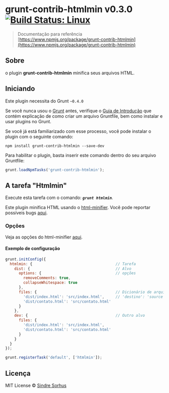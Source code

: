 # grunt-contrib-htmlmin v0.3.0 [![Build Status: Linux](https://travis-ci.org/gruntjs/grunt-contrib-htmlmin.png?branch=master)](https://travis-ci.org/gruntjs/grunt-contrib-htmlmin)

> Documentação para referência [https://www.npmjs.org/package/grunt-contrib-htmlmin](https://www.npmjs.org/package/grunt-contrib-htmlmin)

## Sobre
o plugin **grunt-contrib-htmlmin** minifica seus arquivos HTML.

## Iniciando
Este plugin necessita do Grunt `~0.4.0`

Se você nunca usou o [Grunt](http://gruntjs.com) antes, verifique o [Guia de Introdução](https://github.com/gruntbrasil/grunt-docs/blob/pt-br/Getting-started.md) que contém explicação de como criar um arquivo Gruntfile, bem como instalar e usar plugins no Grunt.

Se você já está familiarizado com esse processo, você pode instalar o plugin com o seguinte comando:

```shell
npm install grunt-contrib-htmlmin --save-dev
```
Para habilitar o plugin, basta inserir este comando dentro do seu arquivo Gruntfile:
```js
grunt.loadNpmTasks('grunt-contrib-htmlmin');
```


## A tarefa "Htmlmin"
Execute esta tarefa com o comando: _**`grunt htmlmin`**._

Este plugin minifica HTML usando o [html-minifier](https://github.com/kangax/html-minifier). Você pode reportar possíveis bugs [aqui](https://github.com/kangax/html-minifier/issues/new).

### Opções

Veja as opções do html-minifier [aqui](https://github.com/kangax/html-minifier#options-quick-reference).

#### Exemplo de configuração

```javascript
grunt.initConfig({
  htmlmin: {                                     // Tarefa
    dist: {                                      // Alvo
      options: {                                 // opções
        removeComments: true,
        collapseWhitespace: true
      },
      files: {                                   // Dicionário de arquivos
        'dist/index.html': 'src/index.html',     // 'destino': 'source'
        'dist/contato.html': 'src/contato.html'
      }
    },
    dev: {                                       // Outro alvo
      files: {
        'dist/index.html': 'src/index.html',
        'dist/contato.html': 'src/contato.html'
      }
    }
  }
});

grunt.registerTask('default', ['htmlmin']);
```
## Licença

MIT License © [Sindre Sorhus](https://github.com/gruntjs/grunt-contrib-htmlmin/blob/master/LICENSE-MIT)